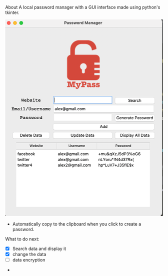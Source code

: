 About
A local password manager with a GUI interface made using python's tkinter.

[//]: # (![readme_img1.png]&#40;images%2Freadme_img1.png&#41;)
![readme_img2.png](images%2Freadme_img2.png)
- Automatically copy to the clipboard when you click to create a password.

What to do next:


- [x] Search data and display it
- [x] change the data
- [ ] data encryption
 
- 